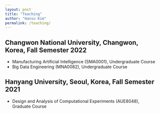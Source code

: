 ```yaml
---
layout: post
title: "Teaching"
author: "Hansu Kim"
permalink: /teaching/
---
```


## Changwon National University, Changwon, Korea, Fall Semester 2022   
* Manufacturing Artificial Intelligence (SMA0001), Undergraduate Course   
* Big Data Engineering (MNA0082), Undergraduate Course   
   
   
  
## Hanyang University, Seoul, Korea, Fall Semester 2021   
* Design and Analysis of Computational Experiments (AUE8048), Graduate Course   
